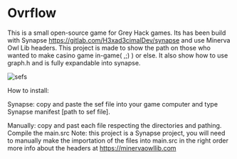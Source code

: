 # Ovrflow
This is a small open-source game for Grey Hack games. Its has been build with Synapse https://gitlab.com/H3xad3cimalDev/synapse and use Minerva Owl Lib headers. This project is made to show the path on those who wanted to make casino game in-game( ,;) ) or else. It also show how to use graph.h and is fully expandable into synapse.


![sefs](https://user-images.githubusercontent.com/90292445/154861561-f0dd70d7-f2bd-42db-b7e1-db4810c9aecd.png)

How to install:

  Synapse:
    copy and paste the sef file into your game computer and type Synapse manifest [path to sef file].
    
  Manually:
    copy and past each file respecting the directories and pathing. Compile the main.src Note: this project is a Synapse project, you will need to manually make the importation of the files into main.src in the right order more info about the headers at https://minervaowllib.com
